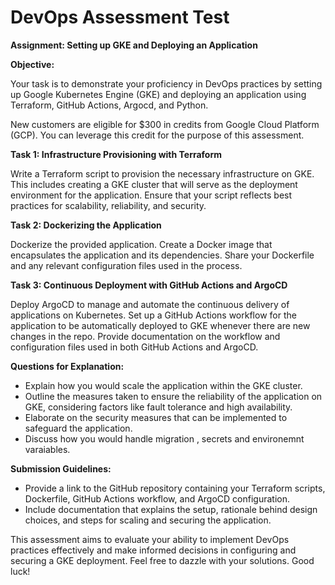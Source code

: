 # DevOps Assessment Test

**Assignment: Setting up GKE and Deploying an Application**

**Objective:**

Your task is to demonstrate your proficiency in DevOps practices by setting up Google Kubernetes Engine (GKE) and deploying an application using Terraform, GitHub Actions, Argocd,  and Python.

New customers are eligible for $300 in credits from Google Cloud Platform (GCP). You can leverage this credit for the purpose of this assessment.

**Task 1: Infrastructure Provisioning with Terraform**

Write a Terraform script to provision the necessary infrastructure on GKE. This includes creating a GKE cluster that will serve as the deployment environment for the application. Ensure that your script reflects best practices for scalability, reliability, and security.

**Task 2: Dockerizing the Application**

Dockerize the provided application. Create a Docker image that encapsulates the application and its dependencies. Share your Dockerfile and any relevant configuration files used in the process.

**Task 3: Continuous Deployment with GitHub Actions and ArgoCD**

Deploy ArgoCD to manage and automate the continuous delivery of applications on Kubernetes.
Set up a GitHub Actions workflow for the application to be automatically deployed to GKE whenever there are new changes in the repo. Provide documentation on the workflow and configuration files used in both GitHub Actions and ArgoCD.

**Questions for Explanation:**
   - Explain how you would scale the application within the GKE cluster.
   - Outline the measures taken to ensure the reliability of the application on GKE, considering factors like fault tolerance and high availability.
   - Elaborate on the security measures that can be implemented to safeguard the application.
   - Discuss how you would handle migration , secrets and environemnt varaiables.

**Submission Guidelines:**
- Provide a link to the GitHub repository containing your Terraform scripts, Dockerfile, GitHub Actions workflow, and ArgoCD configuration.
- Include documentation that explains the setup, rationale behind design choices, and steps for scaling and securing the application.


This assessment aims to evaluate your ability to implement DevOps practices effectively and make informed decisions in configuring and securing a GKE deployment. Feel free to dazzle with your solutions. Good luck!

